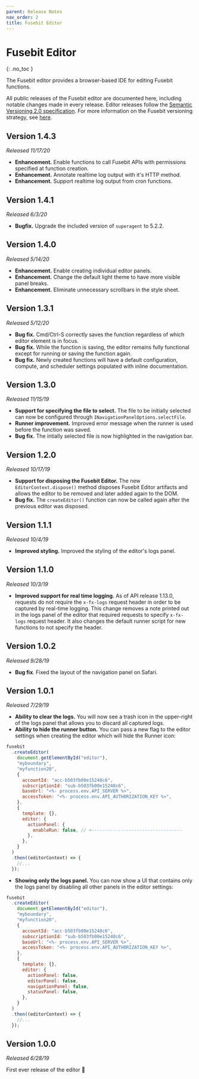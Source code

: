 ```yaml
---
parent: Release Notes
nav_order: 2
title: Fusebit Editor
---
```


<!-- prettier-ignore-start -->
# Fusebit Editor
{: .no_toc }
<!-- prettier-ignore-end -->

The Fusebit editor provides a browser-based IDE for editing Fusebit functions.

All public releases of the Fusebit editor are documented here, including notable changes made in every release. Editor releases follow the [Semantic Versioning 2.0 specification](https://semver.org/). For more information on the Fusebit versioning strategy, see [here](http://fusebit.io/docs/integrator-guide/versioning).

<!-- prettier-ignore -->
<!-- 1. TOC
{:toc} -->

## Version 1.4.3

_Released 11/17/20_

- **Enhancement.** Enable functions to call Fusebit APIs with permissions specified at function creation.
- **Enhancement.** Annotate realtime log output with it's HTTP method.
- **Enhancement.** Support realtime log output from cron functions.

## Version 1.4.1

_Released 6/3/20_

- **Bugfix.** Upgrade the included version of `superagent` to 5.2.2.

## Version 1.4.0

_Released 5/14/20_

- **Enhancement.** Enable creating individual editor panels.
- **Enhancement.** Change the default light theme to have more visible panel breaks.
- **Enhancement.** Eliminate unnecessary scrollbars in the style sheet.

## Version 1.3.1

_Released 5/12/20_

- **Bug fix.** Cmd/Ctrl-S correctly saves the function regardless of which editor element is in focus.
- **Bug fix.** While the function is saving, the editor remains fully functional except for running or saving the function again.
- **Bug fix.** Newly created functions will have a default configuration, compute, and scheduler settings populated with inline documentation.

## Version 1.3.0

_Released 11/15/19_

- **Support for specifying the file to select.** The file to be initially selected can now be configured through `INavigationPanelOptions.selectFile`.
- **Runner improvement.** Improved error message when the runner is used before the function was saved.
- **Bug fix.** The intially selected file is now highlighted in the navigation bar.

## Version 1.2.0

_Released 10/17/19_

- **Support for disposing the Fusebit Editor.** The new `EditorContext.dispose()` method disposes Fusebit Editor artifacts and allows the editor to be removed and later added again to the DOM.
- **Bug fix.** The `createEditor()` function can now be called again after the previous editor was disposed.

## Version 1.1.1

_Released 10/4/19_

- **Improved styling.** Improved the styling of the editor's logs panel.

## Version 1.1.0

_Released 10/3/19_

- **Improved support for real time logging.** As of API release 1.13.0, requests do not require the `x-fx-logs` request header in order to be captured by real-time logging. This change removes a note printed out in the logs panel of the editor that required requests to specify `x-fx-logs` request header. It also changes the default runner script for new functions to not specify the header.

## Version 1.0.2

_Released 9/28/19_

- **Bug fix**. Fixed the layout of the navigation panel on Safari.

## Version 1.0.1

_Released 7/29/19_

- **Ability to clear the logs.** You will now see a trash icon in the upper-right of the logs panel that allows you to discard all captured logs.
- **Ability to hide the runner button.** You can pass a new flag to the editor settings when creating the editor which will hide the Runner icon:

```javascript
fusebit
  .createEditor(
    document.getElementById("editor"),
    "myboundary",
    "myfunction20",
    {
      accountId: "acc-b503fb00e15248c6",
      subscriptionId: "sub-b503fb00e15248c6",
      baseUrl: "<%- process.env.API_SERVER %>",
      accessToken: "<%- process.env.API_AUTHORIZATION_KEY %>",
    },
    {
      template: {},
      editor: {
        actionPanel: {
          enableRun: false, // <----------------------------------
        },
      },
    }
  )
  .then((editorContext) => {
    //...
  });
```

- **Showing only the logs panel.** You can now show a UI that contains only the logs panel by disabling all other panels in the editor settings:

```javascript
fusebit
  .createEditor(
    document.getElementById("editor"),
    "myboundary",
    "myfunction20",
    {
      accountId: "acc-b503fb00e15248c6",
      subscriptionId: "sub-b503fb00e15248c6",
      baseUrl: "<%- process.env.API_SERVER %>",
      accessToken: "<%- process.env.API_AUTHORIZATION_KEY %>",
    },
    {
      template: {},
      editor: {
        actionPanel: false,
        editorPanel: false,
        navigationPanel: false,
        statusPanel: false,
      },
    }
  )
  .then((editorContext) => {
    //...
  });
```

## Version 1.0.0

_Released 6/28/19_

First ever release of the editor 🚀
